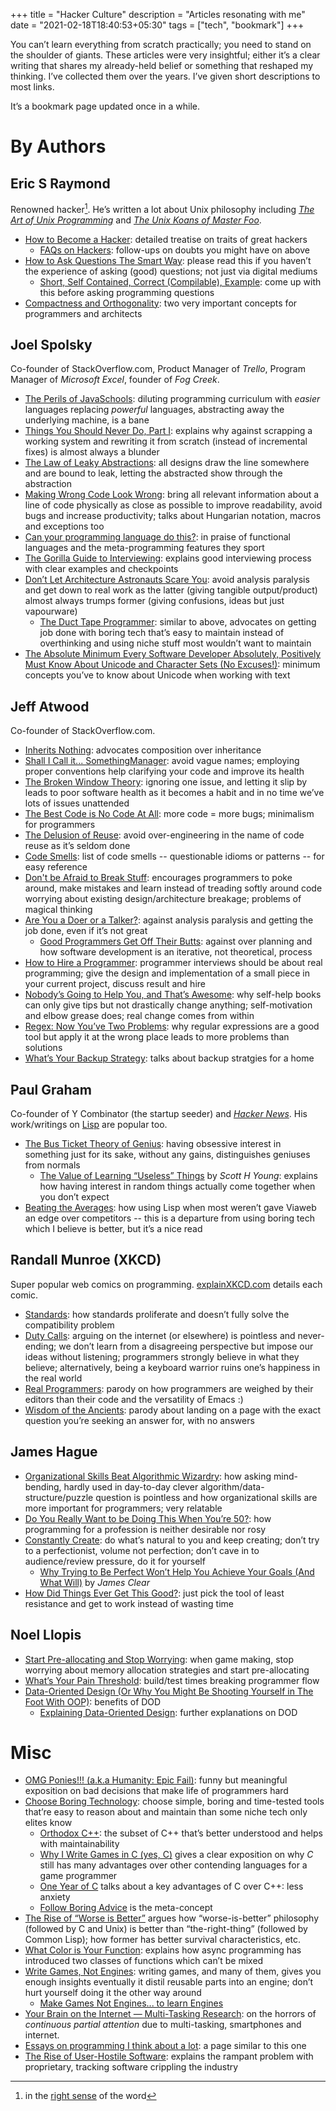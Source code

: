 +++
title = "Hacker Culture"
description = "Articles resonating with me"
date = "2021-02-18T18:40:53+05:30"
tags = ["tech", "bookmark"]
+++

You can’t learn everything from scratch practically; you need to stand on the shoulder of giants.  These articles were very insightful; either it’s a clear writing that shares my already-held belief or something that reshaped my thinking.  I’ve collected them over the years.  I’ve given short descriptions to most links.

It’s a bookmark page updated once in a while.

# By Authors

## Eric S Raymond

Renowned hacker[^1].  He’s written a lot about Unix philosophy including [_The Art of Unix Programming_][taoup] and [_The Unix Koans of Master Foo_][unix-koans].

* [How to Become a Hacker](http://www.catb.org/esr/faqs/hacker-howto.html): detailed treatise on traits of great hackers
    - [FAQs on Hackers](http://www.catb.org/esr/faqs/): follow-ups on doubts you might have on above
* [How to Ask Questions The Smart Way](http://catb.org/~esr/faqs/smart-questions.html): please read this if you haven’t the experience of asking (good) questions; not just via digital mediums
    - [Short, Self Contained, Correct (Compilable), Example](http://www.sscce.org/): come up with this before asking programming questions
* [Compactness and Orthogonality](http://www.catb.org/esr/writings/taoup/html/ch04s02.html): two very important concepts for programmers and architects

[taoup]: http://www.catb.org/esr/writings/taoup/html/index.html
[unix-koans]: http://www.catb.org/esr/writings/unix-koans/

## Joel Spolsky

Co-founder of StackOverflow.com, Product Manager of _Trello_, Program Manager of _Microsoft Excel_, founder of _Fog Creek_.

* [The Perils of JavaSchools](https://www.joelonsoftware.com/2005/12/29/the-perils-of-javaschools-2/): diluting programming curriculum with _easier_ languages replacing _powerful_ languages, abstracting away the underlying machine, is a bane
* [Things You Should Never Do, Part I](https://www.joelonsoftware.com/2000/04/06/things-you-should-never-do-part-i/): explains why against scrapping a working system and rewriting it from scratch (instead of incremental fixes) is almost always a blunder
* [The Law of Leaky Abstractions](https://www.joelonsoftware.com/2002/11/11/the-law-of-leaky-abstractions/): all designs draw the line somewhere and are bound to leak, letting the abstracted show through the abstraction
* [Making Wrong Code Look Wrong](https://www.joelonsoftware.com/2005/05/11/making-wrong-code-look-wrong/): bring all relevant information about a line of code physically as close as possible to improve readability, avoid bugs and increase productivity; talks about Hungarian notation, macros and exceptions too
* [Can your programming language do this?](https://www.joelonsoftware.com/2006/08/01/can-your-programming-language-do-this/): in praise of functional languages and the meta-programming features they sport
* [The Gorilla Guide to Interviewing](https://www.joelonsoftware.com/2006/10/25/the-guerrilla-guide-to-interviewing-version-30/): explains good interviewing process with clear examples and checkpoints
* [Don’t Let Architecture Astronauts Scare You](https://www.joelonsoftware.com/2001/04/21/dont-let-architecture-astronauts-scare-you/): avoid analysis paralysis and get down to real work as the latter (giving tangible output/product) almost always trumps former (giving confusions, ideas but just vapourware)
    - [The Duct Tape Programmer](https://www.joelonsoftware.com/2009/09/23/the-duct-tape-programmer/): similar to above, advocates on getting job done with boring tech that’s easy to maintain instead of overthinking and using niche stuff most wouldn’t want to maintain
* [The Absolute Minimum Every Software Developer Absolutely, Positively Must Know About Unicode and Character Sets (No Excuses!)](https://www.joelonsoftware.com/2003/10/08/the-absolute-minimum-every-software-developer-absolutely-positively-must-know-about-unicode-and-character-sets-no-excuses/): minimum concepts you’ve to know about Unicode when working with text

## Jeff Atwood

Co-founder of StackOverflow.com.

* [Inherits Nothing](https://blog.codinghorror.com/inherits-nothing/): advocates composition over inheritance
* [Shall I Call it... SomethingManager](https://blog.codinghorror.com/i-shall-call-it-somethingmanager/): avoid vague names; employing proper conventions help clarifying your code and improve its health
* [The Broken Window Theory](https://blog.codinghorror.com/the-broken-window-theory/): ignoring one issue, and letting it slip by leads to poor software health as it becomes a habit and in no time we’ve lots of issues unattended
* [The Best Code is No Code At All](https://blog.codinghorror.com/the-best-code-is-no-code-at-all/): more code = more bugs; minimalism for programmers
* [The Delusion of Reuse](https://blog.codinghorror.com/the-delusion-of-reuse/): avoid over-engineering in the name of code reuse as it’s seldom done
* [Code Smells](https://blog.codinghorror.com/code-smells/): list of code smells -- questionable idioms or patterns -- for easy reference
* [Don't be Afraid to Break Stuff](https://blog.codinghorror.com/dont-be-afraid-to-break-stuff/): encourages programmers to poke around, make mistakes and learn instead of treading softly around code worrying about existing design/architecture breakage; problems of magical thinking
* [Are You a Doer or a Talker?](https://blog.codinghorror.com/are-you-a-doer-or-a-talker/): against analysis paralysis and getting the job done, even if it’s not great
    - [Good Programmers Get Off Their Butts](https://blog.codinghorror.com/good-programmers-get-off-their-butts/): against over planning and how software development is an iterative, not theoretical, process
* [How to Hire a Programmer](https://blog.codinghorror.com/how-to-hire-a-programmer/): programmer interviews should be about real programming; give the design and implementation of a small piece in your current project, discuss result and hire
* [Nobody’s Going to Help You, and That’s Awesome](https://blog.codinghorror.com/nobodys-going-to-help-you-and-thats-awesome/): why self-help books can only give tips but not drastically change anything; self-motivation and elbow grease does; real change comes from within
* [Regex: Now You’ve Two Problems](https://blog.codinghorror.com/regular-expressions-now-you-have-two-problems/): why regular expressions are a good tool but apply it at the wrong place leads to more problems than solutions
* [What’s Your Backup Strategy](https://blog.codinghorror.com/whats-your-backup-strategy/): talks about backup stratgies for a home

## Paul Graham

Co-founder of Y Combinator (the startup seeder) and [_Hacker News_][hn].  His work/writings on [Lisp][] are popular too.

* [The Bus Ticket Theory of Genius](http://paulgraham.com/genius.html): having obsessive interest in something just for its sake, without any gains, distinguishes geniuses from normals
    - [The Value of Learning “Useless” Things](https://www.scotthyoung.com/blog/2020/12/21/knowledge-foundation/) by _Scott H Young_: explains how having interest in random things actually come together when you don’t expect
* [Beating the Averages](http://paulgraham.com/avg.html): how using Lisp when most weren’t gave Viaweb an edge over competitors -- this is a departure from using boring tech which I believe is better, but it’s a nice read

[hn]: https://news.ycombinator.com
[Lisp]: https://en.wikipedia.org/wiki/Lisp_(programming_language)

## Randall Munroe (XKCD)

Super popular web comics on programming.  [explainXKCD.com][] details each comic.

* [Standards](https://xkcd.com/927/): how standards proliferate and doesn’t fully solve the compatibility problem
* [Duty Calls](https://xkcd.com/386/): arguing on the internet (or elsewhere) is pointless and never-ending; we don’t learn from a disagreeing perspective but impose our ideas without listening; programmers strongly believe in what they believe; alternatively, being a keyboard warrior ruins one’s happiness in the real world
* [Real Programmers](https://xkcd.com/378/): parody on how programmers are weighed by their editors than their code and the versatility of Emacs :)
* [Wisdom of the Ancients](https://xkcd.com/979/): parody about landing on a page with the exact question you’re seeking an answer for, with no answers

[explainXKCD.com]: https://www.explainxkcd.com/wiki/index.php

## James Hague

* [Organizational Skills Beat Algorithmic Wizardry](https://prog21.dadgum.com/177.html): how asking mind-bending, hardly used in day-to-day clever algorithm/data-structure/puzzle question is pointless and how organizational skills are more important for programmers; very relatable
* [Do You Really Want to be Doing This When You’re 50?](https://prog21.dadgum.com/154.html): how programming for a profession is neither desirable nor rosy
* [Constantly Create](https://prog21.dadgum.com/99.html): do what’s natural to you and keep creating; don’t try to a perfectionist, volume not perfection; don’t cave in to audience/review pressure, do it for yourself
    - [Why Trying to Be Perfect Won’t Help You Achieve Your Goals (And What Will)](https://jamesclear.com/repetitions) by _James Clear_
* [How Did Things Ever Get This Good?](https://prog21.dadgum.com/51.html): just pick the tool of least resistance and get to work instead of wasting time

## Noel Llopis

* [Start Pre-allocating and Stop Worrying](https://gamesfromwithin.com/start-pre-allocating-and-stop-worrying): when game making, stop worrying about memory allocation strategies and start pre-allocating
* [What’s Your Pain Threshold](https://gamesfromwithin.com/whats-your-pain-threshold): build/test times breaking programmer flow
* [Data-Oriented Design (Or Why You Might Be Shooting Yourself in The Foot With OOP)](https://gamesfromwithin.com/data-oriented-design): benefits of DOD
    - [Explaining Data-Oriented Design](http://www.codersnotes.com/notes/explaining-data-oriented-design/): further explanations on DOD

# Misc

* [OMG Ponies!!! (a.k.a Humanity: Epic Fail)](https://codeblog.jonskeet.uk/2009/11/02/omg-ponies-aka-humanity-epic-fail/): funny but meaningful exposition on bad decisions that make life of programmers hard
* [Choose Boring Technology](https://mcfunley.com/choose-boring-technology): choose simple, boring and time-tested tools that’re easy to reason about and maintain than some niche tech only elites know
  - [Orthodox C++](https://gist.github.com/bkaradzic/2e39896bc7d8c34e042b): the subset of C++ that’s better understood and helps with maintainability
  - [Why I Write Games in C (yes, C)](https://jonathanwhiting.com/writing/blog/games_in_c/) gives a clear exposition on why _C_ still has many advantages over other contending languages for a game programmer
  - [One Year of C](https://floooh.github.io/2018/06/02/one-year-of-c.html) talks about a key advantages of C over C++: less anxiety
  - [Follow Boring Advice](http://nywkap.com/other/follow-boring-advice.html) is the meta-concept
* [The Rise of “Worse is Better”](https://www.dreamsongs.com/RiseOfWorseIsBetter.html) argues how “worse-is-better” philosophy (followed by C and Unix) is better than “the-right-thing” (followed by Common Lisp); how former has better survival characteristics, etc.
* [What Color is Your Function](https://journal.stuffwithstuff.com/2015/02/01/what-color-is-your-function/): explains how async programming has introduced two classes of functions which can’t be mixed
* [Write Games, Not Engines](https://geometrian.com/programming/tutorials/write-games-not-engines/index.php): writing games, and many of them, gives you enough insights eventually it distil reusable parts into an engine; don’t hurt yourself doing it the other way around
  - [Make Games Not Engines... to learn Engines](https://seanmiddleditch.com/makes-games-not-engines-to-learn-engines/)
* [Your Brain on the Internet — Multi-Tasking Research](http://teaching.idallen.com/cst8207/15w/notes/005_this_is_your_brain.html): on the horrors of _continuous partial attention_ due to multi-tasking, smartphones and internet.
* [Essays on programming I think about a lot](https://www.benkuhn.net/progessays/): a page similar to this one
* [The Rise of User-Hostile Software](https://den.dev/blog/user-hostile-software/): explains the rampant problem with proprietary, tracking software crippling the industry


[^1]: in the [right sense][hacker] of the word

[hacker]: https://en.wikipedia.org/wiki/Hacker
